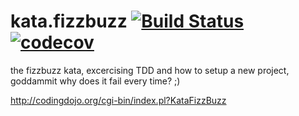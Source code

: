 # kata.fizzbuzz [![Build Status](https://travis-ci.org/jasontrublu/kata.fizzbuzz.svg?branch=master)](https://travis-ci.org/jasontrublu/kata.fizzbuzz) [![codecov](https://codecov.io/gh/jasontrublu/kata.fizzbuzz/branch/master/graph/badge.svg)](https://codecov.io/gh/jasontrublu/kata.fizzbuzz)

the fizzbuzz kata, excercising TDD and how to setup a new project, goddammit why does it fail every time? ;)

http://codingdojo.org/cgi-bin/index.pl?KataFizzBuzz
